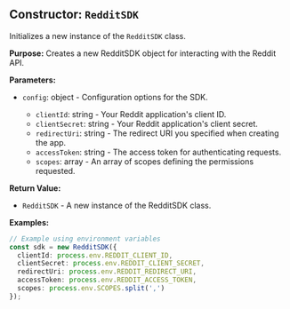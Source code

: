 ## Constructor: `RedditSDK`

Initializes a new instance of the `RedditSDK` class.

**Purpose:**
Creates a new RedditSDK object for interacting with the Reddit API.

**Parameters:**
- `config`: object<RedditSDKConfig> - Configuration options for the SDK.
  - `clientId`: string - Your Reddit application's client ID.
  - `clientSecret`: string - Your Reddit application's client secret.
  - `redirectUri`: string - The redirect URI you specified when creating the app.
  - `accessToken`: string - The access token for authenticating requests.
  - `scopes`: array<string> - An array of scopes defining the permissions requested.

**Return Value:**
- `RedditSDK` - A new instance of the RedditSDK class.

**Examples:**
```typescript
// Example using environment variables
const sdk = new RedditSDK({
  clientId: process.env.REDDIT_CLIENT_ID,
  clientSecret: process.env.REDDIT_CLIENT_SECRET,
  redirectUri: process.env.REDDIT_REDIRECT_URI,
  accessToken: process.env.REDDIT_ACCESS_TOKEN,
  scopes: process.env.SCOPES.split(',')
});
```